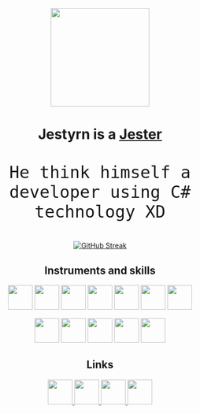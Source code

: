 <div align="center">
    <img src="https://github.com/Jestyrn/mowech/blob/main/inpng.png" width="200" height="200"/> </picture>
  
  <h1> Jestyrn is a <a href="https://github.com/Jestyrn">Jester</a> </h1>
  
  <p align="Center" style="font-size: 40px;">
    <code>He think himself a developer using C# technology XD</code>
  </p>
  
  <div align="center">
    <a href="https://git.io/streak-stats"> <img src="https://streak-stats.demolab.com?user=Jestyrn&theme=dark&border_radius=16&short_numbers=true&date_format=j%20M%5B%20Y%5D&card_width=900" alt="GitHub Streak" /> </a>
  </div>
  
  <h2>Instruments and skills</h2>

  <p>
    <img src="https://github.com/Jestyrn/mowech/blob/main/pngs/Group%2096.png" width="50" height="50"/>
    <img src="https://github.com/Jestyrn/mowech/blob/main/pngs/Group%2097.png" width="50" height="50"/>
    <img src="https://github.com/Jestyrn/mowech/blob/main/pngs/Group%2098.png" width="50" height="50"/>
    <img src="https://github.com/Jestyrn/mowech/blob/main/pngs/Group%2099.png" width="50" height="50"/>
    <img src="https://github.com/Jestyrn/mowech/blob/main/pngs/Group%20100.png" width="50" height="50"/>
    <img src="https://github.com/Jestyrn/mowech/blob/main/pngs/Group%20101.png" width="50" height="50"/>
    <img src="https://github.com/Jestyrn/mowech/blob/main/pngs/Group%20102.png" width="50" height="50"/>
  </p>
  
  <p>
    <img src="https://github.com/Jestyrn/mowech/blob/main/pngs/Group%20103.png" width="50" height="50"/>
    <img src="https://github.com/Jestyrn/mowech/blob/main/pngs/Group%20104.png" width="50" height="50"/>
    <img src="https://github.com/Jestyrn/mowech/blob/main/pngs/Group%20105.png" width="50" height="50"/>
    <img src="https://github.com/Jestyrn/mowech/blob/main/pngs/Group%20106.png" width="50" height="50"/>
    <img src="https://github.com/Jestyrn/mowech/blob/main/pngs/Group%20107.png" width="50" height="50"/>
  </p>
  
  <h2>Links</h2>
  
  <p>
    <a href="https://kwork.ru/user/jestyrn"> <img src="https://github.com/Jestyrn/mowech/blob/main/pngs/Group%20111.png" width="50" height="50"/> </a>
    <a href="https://www.youtube.com/@Jestyrn"> <img src="https://github.com/Jestyrn/mowech/blob/main/pngs/Group%20112.png" width="50" height="50"/> </a>
    <a href="https://t.me/Jestryrn_fl"> <img src="https://github.com/Jestyrn/mowech/blob/main/pngs/Group%20113.png" width="50" height="50"/> </a>
    <a href="https://github.com/Jestyrn"> <img src="https://github.com/Jestyrn/mowech/blob/main/pngs/Group%20114.png" width="50" height="50"/> </a>
  </p>
</div>
